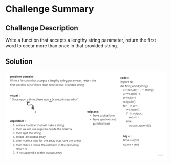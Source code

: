 # Challenge Summary

## Challenge Description
Write a function that accepts a lengthy string parameter, return the first word to occur more than once in that provided string.

## Solution
![demo](../../../assets/repeated_word.jpg)